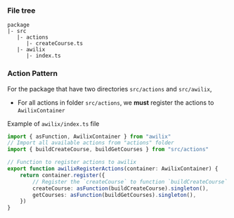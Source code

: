 ### File tree

```
package
|- src
   |- actions
      |- createCourse.ts
   |- awilix
      |- index.ts
```

### Action Pattern

For the package that have two directories `src/actions` and `src/awilix`,
- For all actions in folder `src/actions`, we **must** register the actions to `AwilixContainer`

Example of `awilix/index.ts` file
```typescript
import { asFunction, AwilixContainer } from "awilix"
// Import all available actions from "actions" folder
import { buildCreateCourse, buildGetCourses } from "src/actions"

// Function to register actions to awilix
export function awilixRegisterActions(container: AwilixContainer) {
    return container.register({
        // Register the `createCourse` to function `buildCreateCourse`
        createCourse: asFunction(buildCreateCourse).singleton(),
        getCourses: asFunction(buildGetCourses).singleton(),
    })
}
```